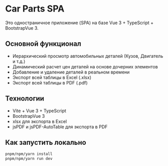 # Car Parts SPA

Это одностраничное приложение (SPA) на базе Vue 3 + TypeScript + BootstrapVue 3.

## Основной функционал

- Иерархический просмотр автомобильных деталей (Кузов, Двигатель и т.д.)
- Динамический расчет цен деталей на основе дочерних элементов
- Добавление и удаление деталей в реальном времени
- Экспорт всей таблицы в Excel (.xlsx)
- Экспорт всей таблицы в PDF (.pdf)

## Технологии

- Vite + Vue 3 + TypeScript
- BootstrapVue 3
- xlsx для экспорта в Excel
- jsPDF и jsPDF-AutoTable для экспорта в PDF

## Как запустить локально

```bash
pnpm/npm/yarn install
pnpm/npm/yarn run dev
